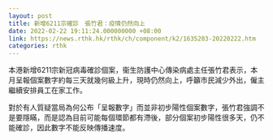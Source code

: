 ```yaml
---
layout: post
title: 新增6211宗確診　張竹君：疫情仍然向上
date: 2022-02-22 19:11:24.000000000 +08:00
link: https://news.rthk.hk/rthk/ch/component/k2/1635203-20220222.htm
categories: rthk
---
```


本港新增6211宗新冠病毒確診個案，衞生防護中心傳染病處主任張竹君表示，本月呈報個案數字約每三天就幾何級上升，現時仍然向上，呼籲市民減少外出，僱主繼續安排員工在家工作。 

對於有人質疑當局為何公布「呈報數字」而並非初步陽性個案數字，張竹君強調不是要隱瞞，而是認為目前可能每個環節都有滯後，部分個案初步陽性很多天，仍不能確診，因此數字不能反映傳播速度。
